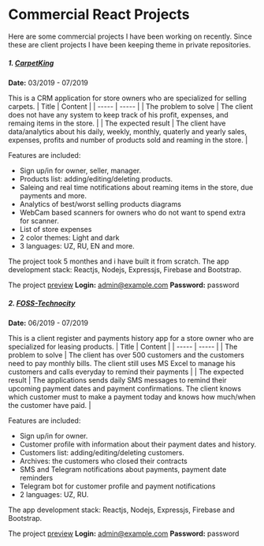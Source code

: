 # Commercial React Projects

Here are some commercial projects I have been working on recently. Since these are client projects I have been keeping theme in private repositories.

  ##### 1. [CarpetKing](https://carpetking.uz)   
  **Date:** 03/2019 - 07/2019
  
This is a CRM application for store owners who are specialized for selling carpets. 
| Title | Content |
| ----- | ----- |
| The problem to solve | The client does not have any system to keep track of his profit, expenses, and remaing items in the store. |
| The expected result | The client have data/analytics about his daily, weekly, monthly, quaterly and yearly sales, expenses, profits and number of products sold and reaming in the store. |

Features are included:
  - Sign up/in for owner, seller, manager.
  - Products list: adding/editing/deleting products.
  - Saleing and real time notifications about reaming items in the store, due payments and more.
  - Analytics of best/worst selling products diagrams
  - WebCam based scanners for owners who do not want to spend extra for scanner.
  - List of store expenses
  - 2 color themes: Light and dark
  - 3 languages: UZ, RU, EN and more.
  
  The project took 5 monthes and i have built it from scratch. The app development stack: Reactjs, Nodejs, Expressjs, Firebase and Bootstrap.

The project [preview](https://carpetking.alisher778.now.sh)
**Login:** admin@example.com
**Password:** password



##### 2. [FOSS-Technocity](https://foss.uz)   
  **Date:** 06/2019 - 07/2019
  
This is a client register and payments history app for a store owner who are specialized for leasing products. 
| Title | Content |
| ----- | ----- |
| The problem to solve | The client has over 500 customers and the customers need to pay monthly bills. The client still uses MS Excel to manage his customers and calls everyday to remind their payments |
| The expected result | The applications sends daily SMS messages to remind their upcoming payment dates and payment confirmations. The client knows which customer must to make a payment today and knows how much/when the customer have paid. |

Features are included:
  - Sign up/in for owner.
  - Customer profile with information about their payment dates and history.
  - Customers list: adding/editing/deleting customers.
  - Archives: the customers who closed their contracts
  - SMS and Telegram notifications about payments, payment date reminders
  - Telegram bot for customer profile and payment notifications
  - 2 languages: UZ, RU.
  
  The app development stack: Reactjs, Nodejs, Expressjs, Firebase and Bootstrap.

The project [preview](https://technocity.alisher778.now.sh)
**Login:** admin@example.com
**Password:** password
